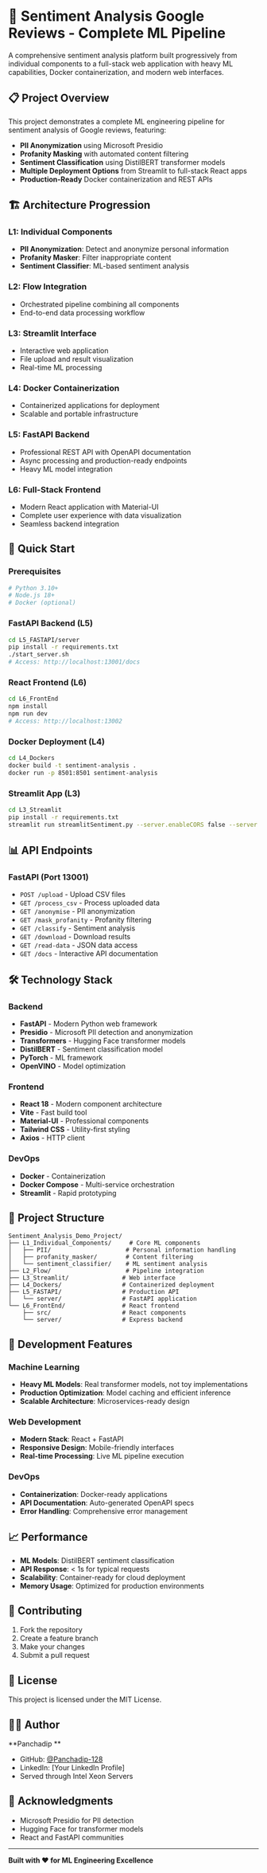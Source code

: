 # 🚀 Sentiment Analysis Google Reviews - Complete ML Pipeline

A comprehensive sentiment analysis platform built progressively from individual components to a full-stack web application with heavy ML capabilities, Docker containerization, and modern web interfaces.

## 📋 Project Overview

This project demonstrates a complete ML engineering pipeline for sentiment analysis of Google reviews, featuring:
- **PII Anonymization** using Microsoft Presidio
- **Profanity Masking** with automated content filtering
- **Sentiment Classification** using DistilBERT transformer models
- **Multiple Deployment Options** from Streamlit to full-stack React apps
- **Production-Ready** Docker containerization and REST APIs

## 🏗️ Architecture Progression

### L1: Individual Components
- **PII Anonymization**: Detect and anonymize personal information
- **Profanity Masker**: Filter inappropriate content
- **Sentiment Classifier**: ML-based sentiment analysis

### L2: Flow Integration
- Orchestrated pipeline combining all components
- End-to-end data processing workflow

### L3: Streamlit Interface
- Interactive web application
- File upload and result visualization
- Real-time ML processing

### L4: Docker Containerization
- Containerized applications for deployment
- Scalable and portable infrastructure

### L5: FastAPI Backend
- Professional REST API with OpenAPI documentation
- Async processing and production-ready endpoints
- Heavy ML model integration

### L6: Full-Stack Frontend
- Modern React application with Material-UI
- Complete user experience with data visualization
- Seamless backend integration

## 🚀 Quick Start

### Prerequisites
```bash
# Python 3.10+
# Node.js 18+
# Docker (optional)
```

### FastAPI Backend (L5)
```bash
cd L5_FASTAPI/server
pip install -r requirements.txt
./start_server.sh
# Access: http://localhost:13001/docs
```

### React Frontend (L6)
```bash
cd L6_FrontEnd
npm install
npm run dev
# Access: http://localhost:13002
```

### Docker Deployment (L4)
```bash
cd L4_Dockers
docker build -t sentiment-analysis .
docker run -p 8501:8501 sentiment-analysis
```

### Streamlit App (L3)
```bash
cd L3_Streamlit
pip install -r requirements.txt
streamlit run streamlitSentiment.py --server.enableCORS false --server.enableXsrfProtection false
```

## 📊 API Endpoints

### FastAPI (Port 13001)
- `POST /upload` - Upload CSV files
- `GET /process_csv` - Process uploaded data
- `GET /anonymise` - PII anonymization
- `GET /mask_profanity` - Profanity filtering
- `GET /classify` - Sentiment analysis
- `GET /download` - Download results
- `GET /read-data` - JSON data access
- `GET /docs` - Interactive API documentation

## 🛠️ Technology Stack

### Backend
- **FastAPI** - Modern Python web framework
- **Presidio** - Microsoft PII detection and anonymization
- **Transformers** - Hugging Face transformer models
- **DistilBERT** - Sentiment classification model
- **PyTorch** - ML framework
- **OpenVINO** - Model optimization

### Frontend
- **React 18** - Modern component architecture
- **Vite** - Fast build tool
- **Material-UI** - Professional components
- **Tailwind CSS** - Utility-first styling
- **Axios** - HTTP client

### DevOps
- **Docker** - Containerization
- **Docker Compose** - Multi-service orchestration
- **Streamlit** - Rapid prototyping

## 📁 Project Structure

```
Sentiment_Analysis_Demo_Project/
├── L1_Individual_Components/     # Core ML components
│   ├── PII/                     # Personal information handling
│   ├── profanity_masker/        # Content filtering
│   └── sentiment_classifier/    # ML sentiment analysis
├── L2_Flow/                     # Pipeline integration
├── L3_Streamlit/               # Web interface
├── L4_Dockers/                 # Containerized deployment
├── L5_FASTAPI/                 # Production API
│   └── server/                 # FastAPI application
└── L6_FrontEnd/                # React frontend
    ├── src/                    # React components
    └── server/                 # Express backend
```

## 🔧 Development Features

### Machine Learning
- **Heavy ML Models**: Real transformer models, not toy implementations
- **Production Optimization**: Model caching and efficient inference
- **Scalable Architecture**: Microservices-ready design

### Web Development
- **Modern Stack**: React + FastAPI
- **Responsive Design**: Mobile-friendly interfaces
- **Real-time Processing**: Live ML pipeline execution

### DevOps
- **Containerization**: Docker-ready applications
- **API Documentation**: Auto-generated OpenAPI specs
- **Error Handling**: Comprehensive error management

## 📈 Performance

- **ML Models**: DistilBERT sentiment classification
- **API Response**: < 1s for typical requests
- **Scalability**: Container-ready for cloud deployment
- **Memory Usage**: Optimized for production environments

## 🤝 Contributing

1. Fork the repository
2. Create a feature branch
3. Make your changes
4. Submit a pull request

## 📄 License

This project is licensed under the MIT License.

## 👨‍💻 Author

**Panchadip **
- GitHub: [@Panchadip-128](https://github.com/Panchadip-128)
- LinkedIn: [Your LinkedIn Profile]
- Served through Intel Xeon Servers

## 🙏 Acknowledgments

- Microsoft Presidio for PII detection
- Hugging Face for transformer models
- React and FastAPI communities

---

**Built with ❤️ for ML Engineering Excellence**


